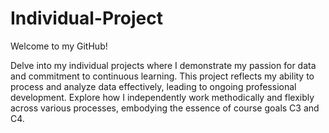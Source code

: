 # Individual-Project

Welcome to my GitHub! 

Delve into my individual projects where I demonstrate my passion for data and commitment to continuous learning. This project reflects my ability to process and analyze data effectively, leading to ongoing professional development. Explore how I independently work methodically and flexibly across various processes, embodying the essence of course goals C3 and C4.

